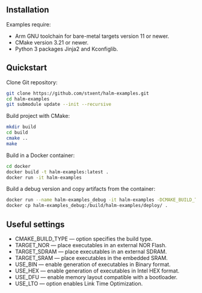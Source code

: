 Installation
------------

Examples require:

* Arm GNU toolchain for bare-metal targets version 11 or newer.
* CMake version 3.21 or newer.
* Python 3 packages Jinja2 and Kconfiglib.

Quickstart
----------

Clone Git repository:

```sh
git clone https://github.com/stxent/halm-examples.git
cd halm-examples
git submodule update --init --recursive
```

Build project with CMake:

```sh
mkdir build
cd build
cmake ..
make
```

Build in a Docker container:

```sh
cd docker
docker build -t halm-examples:latest .
docker run -it halm-examples
```

Build a debug version and copy artifacts from the container:

```sh
docker run --name halm-examples_debug -it halm-examples -DCMAKE_BUILD_TYPE=Debug
docker cp halm-examples_debug:/build/halm-examples/deploy/ .
```

Useful settings
---------------

* CMAKE_BUILD_TYPE — option specifies the build type.
* TARGET_NOR — place executables in an external NOR Flash.
* TARGET_SDRAM — place executables in an external SDRAM.
* TARGET_SRAM — place executables in the embedded SRAM.
* USE_BIN — enable generation of executables in Binary format.
* USE_HEX — enable generation of executables in Intel HEX format.
* USE_DFU — enable memory layout compatible with a bootloader.
* USE_LTO — option enables Link Time Optimization.

